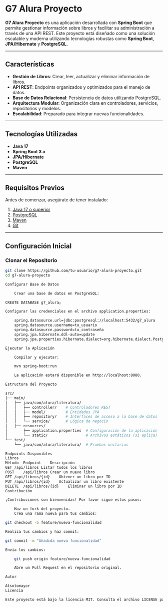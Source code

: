 # G7 Alura Proyecto

**G7 Alura Proyecto** es una aplicación desarrollada con **Spring Boot** que permite gestionar información sobre libros y facilitar su administración a través de una API REST. Este proyecto está diseñado como una solución escalable y moderna utilizando tecnologías robustas como **Spring Boot**, **JPA/Hibernate** y **PostgreSQL**.

---

## Características

- **Gestión de Libros**: Crear, leer, actualizar y eliminar información de libros.
- **API REST**: Endpoints organizados y optimizados para el manejo de datos.
- **Base de Datos Relacional**: Persistencia de datos utilizando PostgreSQL.
- **Arquitectura Modular**: Organización clara en controladores, servicios, repositorios y modelos.
- **Escalabilidad**: Preparado para integrar nuevas funcionalidades.

---

## Tecnologías Utilizadas

- **Java 17**
- **Spring Boot 3.x**
- **JPA/Hibernate**
- **PostgreSQL**
- **Maven**

---

## Requisitos Previos

Antes de comenzar, asegúrate de tener instalado:

1. [Java 17 o superior](https://www.oracle.com/java/technologies/javase-downloads.html)
2. [PostgreSQL](https://www.postgresql.org/download/)
3. [Maven](https://maven.apache.org/download.cgi)
4. [Git](https://git-scm.com/)

---

## Configuración Inicial

### Clonar el Repositorio

```bash
git clone https://github.com/tu-usuario/g7-alura-proyecto.git
cd g7-alura-proyecto

Configurar Base de Datos

    Crear una base de datos en PostgreSQL:

CREATE DATABASE g7_alura;

Configurar las credenciales en el archivo application.properties:

    spring.datasource.url=jdbc:postgresql://localhost:5432/g7_alura
    spring.datasource.username=tu_usuario
    spring.datasource.password=tu_contraseña
    spring.jpa.hibernate.ddl-auto=update
    spring.jpa.properties.hibernate.dialect=org.hibernate.dialect.PostgreSQLDialect

Ejecutar la Aplicación

    Compilar y ejecutar:

    mvn spring-boot:run

    La aplicación estará disponible en http://localhost:8080.

Estructura del Proyecto

src/
├── main/
│   ├── java/com/alura/literalura/
│   │   ├── controller/    # Controladores REST
│   │   ├── model/         # Entidades JPA
│   │   ├── repository/    # Interfaces de acceso a la base de datos
│   │   └── service/       # Lógica de negocio
│   ├── resources/
│       ├── application.properties  # Configuración de la aplicación
│       └── static/                 # Archivos estáticos (si aplica)
└── test/
    └── java/com/alura/literalura/  # Pruebas unitarias

Endpoints Disponibles
Libros
Método	Endpoint	Descripción
GET	/api/libros	Listar todos los libros
POST	/api/libros	Crear un nuevo libro
GET	/api/libros/{id}	Obtener un libro por ID
PUT	/api/libros/{id}	Actualizar un libro existente
DELETE	/api/libros/{id}	Eliminar un libro por ID
Contribución

¡Contribuciones son bienvenidas! Por favor sigue estos pasos:

    Haz un fork del proyecto.
    Crea una rama nueva para tus cambios:

git checkout -b feature/nueva-funcionalidad

Realiza tus cambios y haz commit:

git commit -m "Añadida nueva funcionalidad"

Envía los cambios:

    git push origin feature/nueva-funcionalidad

    Abre un Pull Request en el repositorio original.

Autor

Atsotomayor
Licencia

Este proyecto está bajo la licencia MIT. Consulta el archivo LICENSE para más detalles.


